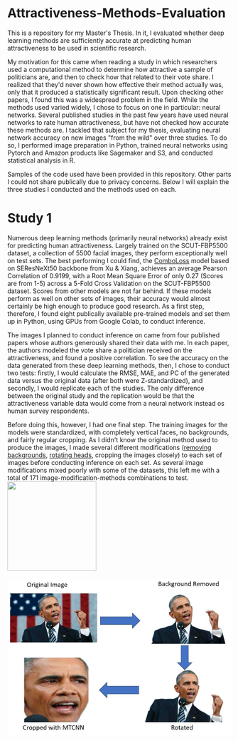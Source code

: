 # Attractiveness-Methods-Evaluation
This is a repository for my Master's Thesis. In it, I evaluated whether deep learning methods are sufficiently accurate at predicting human attractiveness to be used in scientific research. 

My motivation for this came when reading a study in which researchers used a computational method to determine how attractive a sample of politicians are, and then to check how that related to their vote share. I realized that they'd never shown how effective their method actually was, only that it produced a statistically significant result. Upon checking other papers, I found this was a widespread problem in the field. While the methods used varied widely, I chose to focus on one in particular: neural networks. Several published studies in the past few years have used neural networks to rate human attractiveness, but have not checked how accurate these methods are. I tackled that subject for my thesis, evaluating neural network accuracy on new images "from the wild" over three studies. To do so, I performed image preparation in Python, trained neural networks using Pytorch and Amazon products like Sagemaker and S3, and conducted statistical analysis in R.

Samples of the code used have been provided in this repository. Other parts I could not share publically due to privacy concerns. Below I will explain the three studies I conducted and the methods used on each. 

# Study 1

Numerous deep learning methods (primarily neural networks) already exist for predicting human attractiveness. Largely trained on the SCUT-FBP5500 dataset, a collection of 5500 facial images, they perform exceptionally well on test sets. The best performing I could find, the [ComboLoss](https://github.com/lucasxlu/ComboLoss) model based on SEResNeXt50 backbone from Xu & Xiang, achieves an average Pearson Correlation of 0.9199, with a Root Mean Square Error of only 0.27 (Scores are from 1-5) across a 5-Fold Cross Validation on the SCUT-FBP5500 dataset. Scores from other models are not far behind. If these models perform as well on other sets of images, their accuracy would almost certainly be high enough to produce good research. As a first step, therefore, I found eight publically available pre-trained models and set them up in Python, using GPUs from Google Colab, to conduct inference. 

The images I planned to conduct inference on came from four published papers whose authors generously shared their data with me. In each paper, the authors modeled the vote share a politician received on the attractiveness, and found a positive correlation. To see the accuracy on the data generated from these deep learning methods, then, I chose to conduct two tests: firstly, I would calculate the RMSE, MAE, and PC of the generated data versus the original data (after both were Z-standardized), and secondly, I would replicate each of the studies. The only difference between the original study and the replication would be that the attractiveness variable data would come from a neural network instead os human survey respondents. 

Before doing this, however, I had one final step. The training images for the models were standardized, with completely vertical faces, no backgrounds, and fairly regular cropping. As I didn't know the original method used to produce the images, I made several different modifications ([removing backgrounds](https://github.com/vincentium123/Attractiveness-Methods-Evaluation/blob/main/Background%20Remover.py), [rotating heads](https://github.com/vincentium123/Attractiveness-Methods-Evaluation/blob/main/image_preparation.py), cropping the images closely) to each set of images before conducting inference on each set. As several image modifications mixed poorly with some of the datasets, this left me with a total of 171 image-modification-methods combinations to test. 
<img src="[http://....jpg](images/image augmentation.JPG)" width="200" height="200" />


![Image Preparation](https://github.com/vincentium123/Attractiveness-Methods-Evaluation/blob/dfdc3c6b012a88735c74f961a9a1a57d8292dfe0/images/image%20augmentation.JPG "Logo Title Text 1")



